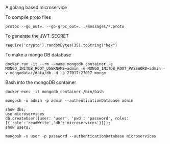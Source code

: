 A golang based microservice

To compile proto files
```
protoc --go_out=. --go-grpc_out=. ./messages/*.proto
```

To generate the JWT_SECRET
```
require('crypto').randomBytes(35).toString("hex")
```

To make a mongo DB database
```
docker run -it --rm --name mongodb_container -e MONGO_INITDB_ROOT_USERNAME=admin -e MONGO_INITDB_ROOT_PASSWORD=admin -v mongodata:/data/db -d -p 27017:27017 mongo
```

Bash into the mongoDB container
```
docker exec -it mongodb_container /bin/bash
```

```
mongosh -u admin -p admin --authenticationDatabase admin
```

```
show dbs;
use microservices
db.createUser({user: 'user', 'pwd': 'password', roles:[{'role':'readWrite','db':'microservices'}]});
show users;
```

```
mongosh -u user -p password --authenticationDatabase microservices
```